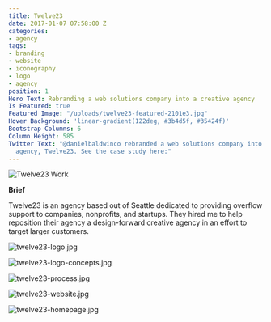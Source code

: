```yaml
---
title: Twelve23
date: 2017-01-07 07:58:00 Z
categories:
- agency
tags:
- branding
- website
- iconography
- logo
- agency
position: 1
Hero Text: Rebranding a web solutions company into a creative agency
Is Featured: true
Featured Image: "/uploads/twelve23-featured-2101e3.jpg"
Hover Background: 'linear-gradient(122deg, #3b4d5f, #35424f)'
Bootstrap Columns: 6
Column Height: 585
Twitter Text: "@danielbaldwinco rebranded a web solutions company into a creative
  agency, Twelve23. See the case study here:"
---
```


![Twelve23 Work](/uploads/twelve23-work.jpg)

**Brief**

Twelve23 is an agency based out of Seattle dedicated to providing overflow support to companies, nonprofits, and startups. They hired me to help reposition their agency a design-forward creative agency in an effort to target larger customers.

![twelve23-logo.jpg](/uploads/twelve23-logo.jpg)

![twelve23-logo-concepts.jpg](/uploads/twelve23-logo-concepts.jpg)

![twelve23-process.jpg](/uploads/twelve23-process.jpg)

![twelve23-website.jpg](/uploads/twelve23-website.jpg)

![twelve23-homepage.jpg](/uploads/twelve23-homepage.jpg)
